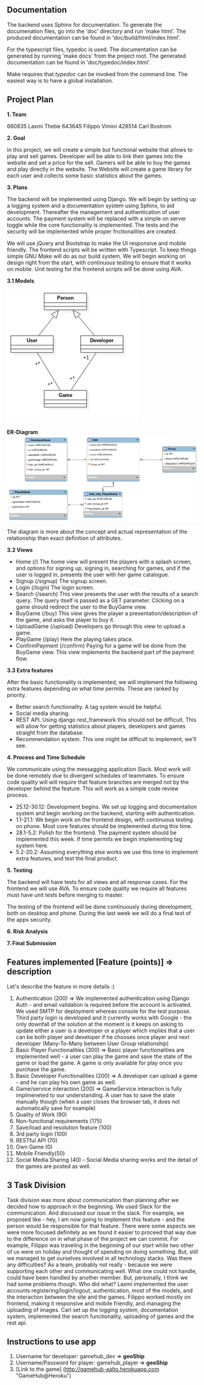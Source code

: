 Documentation
-------------

The backend uses Sphinx for documentation. To generate the documenation files, go into
the 'doc' directory and run 'make html'. The produced documentation can be found in
'doc/build/html/index.html'.

For the typescript files, typedoc is used. The documentation can be generated by
running 'make docs' from the project root. The generated documentation can be found in
'doc/typedoc/index.html'.

Make requires that *typedoc* can be invoked from the command line. The easiest way is
to have a global installation.

Project Plan
------------

**1. Team**


660835 Laxmi Thebe
643645 Filippo Vimini
428514 Carl Bostrom



**2. Goal**

In this project, we will create a simple but functional website that allows to play and sell games. Developer will be able to link their games into the website and set a price for the sell. Gamers will be able to buy the games and play directly in the website. The Website will create a game library for each user and collects some basic statistics about the games.  

**3. Plans**

The backend will be implemented using Django. We will begin by setting up a logging system and a documentation system using Sphinx, to aid development. Thereafter the management and authentication of user accounts. The payment system will be replaced with a simple on server toggle while the core functionality is implemented. The tests and the security will be implemented while proper fnctionalities are created.

We will use jQuery and Bootstrap to make the UI responsive and mobile friendly. The frontend scripts will be written with Typescript. To keep things simple GNU Make will do as our build system. We will begin working on design right from the start, with continuous testing to ensure that it works on mobile. Unit testing for the frontend scripts will be done using AVA.

**3.1 Models**

![Alt text](doc/wds_readme_pic01.jpg "Db model")

**ER-Diagram**
![Alt text](doc/er_diagram.png "ER diagram for models")

The diagram is more about the concept and actual representation of the relationship than exact definition of attributes.

**3.2 Views**

* Home (/)
  The home view will present the players with a splash screen, and options for signing up, signing in, searching for games, and if the user is logged in, presents the user with her game catalogue.
* Signup (/signup)
  The signup screen.
* Login (/login)
  The login screen.
* Search (/search)
  This view presents the user with the results of a search query. The query itself is passed as a GET parameter. Clicking on a game should redirect the user to the BuyGame view.
* BuyGame (/buy)
  This view gives the player a presentation/description of the game, and asks the player to buy it.
* UploadGame (/upload)
  Developers go through this view to upload a game.
* PlayGame (/play)
  Here the playing takes place.
* ConfirmPayment (/confirm)
  Paying for a game will be done from the BuyGame view. This view implements the backend part of the payment flow.

**3.3 Extra features**

After the basic functionality is implemented, we will implement the following extra features depending on what time permits. These are ranked by priority.

* Better search functionality. A tag system would be helpful.
* Social media sharing.
* REST API. Using django rest\_framework this should not be difficult. This will allow for getting statistics about players, developers and games straight from the database.
* Recommendation system. This one might be difficult to implement, we'll see.

**4. Process and Time Schedule**

We communicate using the messagging application Slack. Most work will be done remotely due to divergent schedules of teammates. To ensure code quality will will require that feature branches are merged not by the developer behind the feature. This will work as a simple code review process.

* 25.12-30.12:
  Development begins. We set up logging and documentation system and begin working on the backend, starting with authentication.
* 1.1-21.1:
  We begin work on the frontend design, with continuous testing on phone. Most core features should be implemented during this time.
* 28.1-5.2:
  Polish for the frontend. The payment system should be implemented this week. If time permits we begin implementing tag system here.
* 5.2-20.2:
  Assuming everything else works we use this time to implement extra features, and test the final product.

**5. Testing**

The backend will have tests for all views and all response cases. For the frontend we will use AVA. To ensure code quality we require all features must have unit tests before merging to master.

The testing of the frontend will be done continuously during development, both on desktop and phone. During the last week we will do a final test of the apps security.

**6. Risk Analysis**

**7. Final Submission**

## Features implemented **[Feature (points)] => description**
Let's describe the feature in more details :)
1. Authentication (200) => We implemented authentication using Django Auth - and
  email validation is required before the account is activated. We used SMTP for
  deployment whereas console for the test purpose. Third party login is developed
  and it currently works with Google - the only downfall of the solution at the
  moment is it keeps on asking to update either a user is a developer or a player
  which implies that a user can be both player and developer if he chooses once
  player and next developer (Many-To-Many between User Group relationship)
2. Basic Player Functionalities (300) => Basic player functionalities are
  implemented well - a user can play the game and save the state of the game or
  load the game. A game is only available for play once you purchase the game.
3. Basic Developer Functionalities (200) => A developer can upload a game - and
  he can play his own game as well.
4. Game/service interaction (200) => GameService interaction is fully implmeneted
  to our understanding. A user has to save the state manually though (when a user
  closes the browser tab, it does not  automatically save for example)
5. Quality of Work (90)
6. Non-functional requirements (175)
7. Save/load and resolution feature (100)
8. 3rd party login (100)
9. RESTful API (70)
10. Own Game (0)
11. Mobile Friendly(50)
12. Social Media Sharing (40) - Social Media sharing works and the detail of the
  games are posted as well.

## 3 Task Division
Task division was more about communication than planning after we decided how to
approach in the beginning. We used Slack for the communication. And discussed
our issue in the slack. For example, we proposed like - hey, I am now going to
implement this feature - and the person would be responsible for that feature.
There were some aspects we were more focused definitely as we found it easier to
proceed that way due to the difference on in what phase of the project we can
commit. For example, Filippo was traveling in the beginning of our start while
two other of us were on holiday and thought of spending on doing something. But,
still we managed to get ourselves involved in all technology stacks.
Was there any difficulties?
As a team, probably not really - because we were supporting each other and
communicating well. What one could not handle, could have been handled by another
member. But, personally, I think we had some problems though.
Who did what?
Laxmi implemented the user accounts registering/login/logout, authentication, most
of the models, and the interaction between the site and the games. Filippo worked
mostly on frontend, making it responsive and mobile friendly, and managing the
uploading of images. Carl set up the logging system, documentation system,
implemented the search functionality, uploading of games and the rest api.

## Instructions to use app
1. Username for developer: gamehub_dev => **geoShip**
2. Username/Password for player: gamehub_player => **geoShip**
2. [Link to the game] (http://gamehub-aalto.herokuapp.com "GameHub@Heroku")
